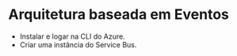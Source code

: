 # Arquitetura baseada em Eventos

- Instalar e logar na CLI do Azure.
- Criar uma instância do Service Bus.
